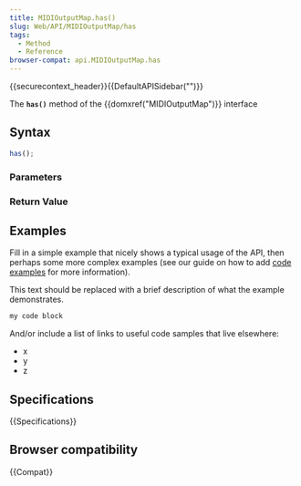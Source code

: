 ```yaml
---
title: MIDIOutputMap.has()
slug: Web/API/MIDIOutputMap/has
tags:
  - Method
  - Reference
browser-compat: api.MIDIOutputMap.has
---
```

{{securecontext_header}}{{DefaultAPISidebar("")}}

The **`has()`** method of the {{domxref("MIDIOutputMap")}} interface 

## Syntax

```js
has();
```

### Parameters



### Return Value



## Examples

Fill in a simple example that nicely shows a typical usage of the API, then perhaps some more complex examples (see our guide on how to add [code examples](/en-US/docs/MDN/Contribute/Structures/Code_examples) for more information).

This text should be replaced with a brief description of what the example demonstrates.

```js
my code block
```

And/or include a list of links to useful code samples that live elsewhere:

*   x
*   y
*   z

## Specifications

{{Specifications}}

## Browser compatibility

{{Compat}}

